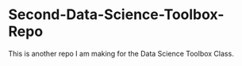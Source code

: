 # Second-Data-Science-Toolbox-Repo
This is another repo I am making for the Data Science Toolbox Class.

